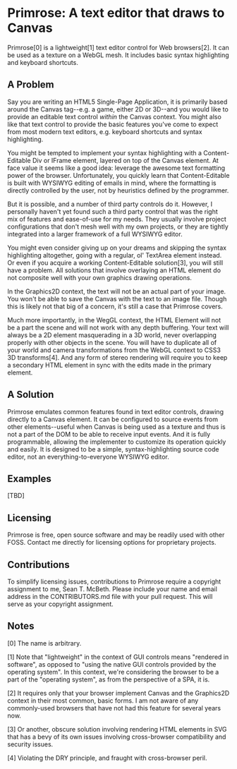 # Primrose: A text editor that draws to Canvas

Primrose[0] is a lightweight[1] text editor control for Web browsers[2]. It can be used as a texture on a WebGL mesh. It includes basic syntax highlighting and keyboard shortcuts.

## A Problem

Say you are writing an HTML5 Single-Page Application, it is primarily based around the Canvas tag--e.g. a game, either 2D or 3D--and you would like to provide an editable text control *within* the Canvas context. You might also like that text control to provide the basic features you've come to expect from most modern text editors, e.g. keyboard shortcuts and syntax highlighting.

You might be tempted to implement your syntax highlighting with a Content-Editable Div or IFrame element, layered on top of the Canvas element. At face value it seems like a good idea: leverage the awesome text formatting power of the browser. Unfortunately, you quickly learn that Content-Editable is built with WYSIWYG editing of emails in mind, where the formatting is directly controlled by the user, not by heuristics defined by the programmer.

But it is possible, and a number of third party controls do it. However, I personally haven't yet found such a third party control that was the right mix of features and ease-of-use for my needs. They usually involve project configurations that don't mesh well with my own projects, or they are tightly integrated into a larger framework of a full WYSIWYG editor.

You might even consider giving up on your dreams and skipping the syntax highlighting altogether, going with a regular, ol' TextArea element instead. Or even if you acquire a working Content-Editable solution[3], you will still have a problem. All solutions that involve overlaying an HTML element do not composite well with your own graphics drawing operations.

In the Graphics2D context, the text will not be an actual part of your image. You won't be able to save the Canvas with the text to an image file. Though this is likely not that big of a concern, it's still a case that Primrose covers.

Much more importantly, in the WegGL context, the HTML Element will not be a part the scene and will not work with any depth buffering. Your text will always be a 2D element masquerading in a 3D world, never overlapping properly with other objects in the scene. You will have to duplicate all of your world and camera transformations from the WebGL context to CSS3 3D transforms[4]. And any form of stereo rendering will require you to keep a secondary HTML element in sync with the edits made in the primary element.

## A Solution

Primrose emulates common features found in text editor controls, drawing directly to a Canvas element. It can be configured to source events from other elements--useful when Canvas is being used as a texture and thus is not a part of the DOM to be able to receive input events. And it is fully programmable, allowing the implementer to customize its operation quickly and easily. It is designed to be a simple, syntax-highlighting source code editor, not an everything-to-everyone WYSIWYG editor.

## Examples

[TBD]

## Licensing

Primrose is free, open source software and may be readily used with other FOSS. Contact me directly for licensing options for proprietary projects.

## Contributions

To simplify licensing issues, contributions to Primrose require a copyright assignment to me, Sean T. McBeth. Please include your name and email address in the CONTRIBUTORS.md file with your pull request. This will serve as your copyright assignment.

## Notes

[0] The name is arbitrary.

[1] Note that "lightweight" in the context of GUI controls means "rendered in software", as opposed to "using the native GUI controls provided by the operating system". In this context, we're considering the browser to be a part of the "operating system", as from the perspective of a SPA, it is.

[2] It requires only that your browser implement Canvas and the Graphics2D context in their most common, basic forms. I am not aware of any commonly-used browsers that have not had this feature for several years now.

[3] Or another, obscure solution involving rendering HTML elements in SVG that has a bevy of its own issues involving cross-browser compatibility and security issues.

[4] Violating the DRY principle, and fraught with cross-browser peril.
